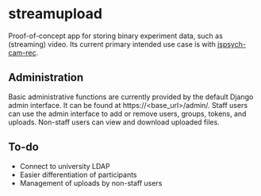 # streamupload
Proof-of-concept app for storing binary experiment data, such as (streaming) video. Its current primary intended use case is with [jspsych-cam-rec](https://github.com/UiL-OTS-labs/jspsych-cam-rec).

## Administration
Basic administrative functions are currently provided by the default Django admin interface. It can be found at https://<base_url>/admin/. Staff users can use the admin interface to add or remove users, groups, tokens, and uploads. Non-staff users can view and download uploaded files.

## To-do

- Connect to university LDAP
- Easier differentiation of participants
- Management of uploads by non-staff users
